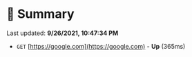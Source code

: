 # 📖 Summary
Last updated: **9/26/2021, 10:47:34 PM**

- `GET` [https://google.com](https://google.com) - **Up** (365ms)
